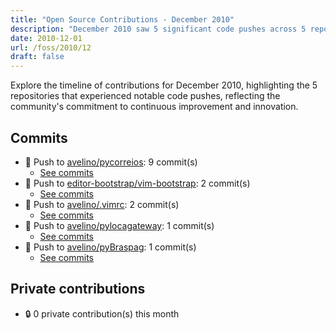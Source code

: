 ```yaml
---
title: "Open Source Contributions - December 2010"
description: "December 2010 saw 5 significant code pushes across 5 repositories, showcasing active development and collaboration within the community."
date: 2010-12-01
url: /foss/2010/12
draft: false
---
```


Explore the timeline of contributions for December 2010, highlighting the 5 repositories that experienced notable code pushes, reflecting the community's commitment to continuous improvement and innovation.

## Commits

- 🔨 Push to [avelino/pycorreios](https://github.com/avelino/pycorreios): 9 commit(s)
  - [See commits](https://github.com/avelino/pycorreios/commits?author=avelino&since=2010-12-01T00:00:00Z&until=2010-12-31T23:59:59Z)
- 🔨 Push to [editor-bootstrap/vim-bootstrap](https://github.com/editor-bootstrap/vim-bootstrap): 2 commit(s)
  - [See commits](https://github.com/editor-bootstrap/vim-bootstrap/commits?author=avelino&since=2010-12-01T00:00:00Z&until=2010-12-31T23:59:59Z)
- 🔨 Push to [avelino/.vimrc](https://github.com/avelino/.vimrc): 2 commit(s)
  - [See commits](https://github.com/avelino/.vimrc/commits?author=avelino&since=2010-12-01T00:00:00Z&until=2010-12-31T23:59:59Z)
- 🔨 Push to [avelino/pylocagateway](https://github.com/avelino/pylocagateway): 1 commit(s)
  - [See commits](https://github.com/avelino/pylocagateway/commits?author=avelino&since=2010-12-01T00:00:00Z&until=2010-12-31T23:59:59Z)
- 🔨 Push to [avelino/pyBraspag](https://github.com/avelino/pyBraspag): 1 commit(s)
  - [See commits](https://github.com/avelino/pyBraspag/commits?author=avelino&since=2010-12-01T00:00:00Z&until=2010-12-31T23:59:59Z)

## Private contributions

- 🔒 0 private contribution(s) this month

